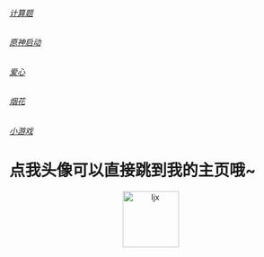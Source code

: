 ###### [计算题](https://Ljxnbnb.github.io/Ljx/js.html)

###### [原神启动](https://Ljxnbnb.github.io/Ljx/ys.html)

###### [爱心](https://Ljxnbnb.github.io/Ljx/love.html)

###### [烟花](https://Ljxnbnb.github.io/Ljx/yh.html)

###### [小游戏](https://Ljxnbnb.github.io/Ljx/xyx.html)

# 点我头像可以直接跳到我的主页哦~

<p align="center">
  <a href="https://github.com/Ljxnbnb/Ljx"><img src="https://Ljxnbnb.github.io/Ljx/hhh/ClickAfter.png?raw=true" width="100" height="100" alt="ljx"></a>
</p>
<div align="center">
